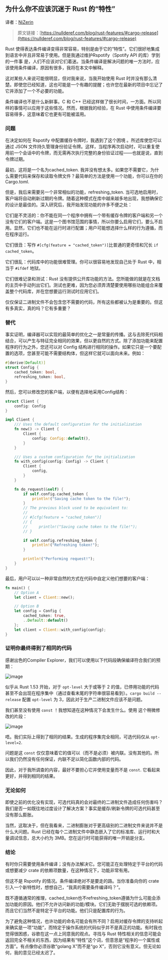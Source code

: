 ## 为什么你不应该沉迷于 Rust 的“特性”

译者：[NiZerin](https://github.com/NiZerin)

> 原文链接：[https://nullderef.com/blog/rust-features/#cargo-release](https://nullderef.com/blog/rust-features/#cargo-release)

Rust 使得表达条件编译变得非常容易，特别是由于它的“特性”。它们很好地集成到语言中并且非常易于使用。但是我通过维护Rspotify（Spotify API 的库）学到的一件事 是，人们不应该对它们着迷。当条件编译是解决问题的唯一方法时，应该使用条件编译，原因有很多，我将在本文中解释。

这对某些人来说可能很明显，但对我来说，当我开始使用 Rust 时并没有那么清楚。即使您已经知道，这也可能是一个有趣的提醒；也许您在最新的项目中忘记了它并添加了一个不必要的功能。

条件编译也不是什么新鲜事。C 和 C++ 已经这样做了很长时间，一方面。所以同样的事情可以应用于这些情况。然而，根据我的经验，在 Rust 中使用条件编译要容易得多，这意味着它也更有可能被滥用。

### 问题
在决定如何在 Rspotify 中配置缓存令牌时，我遇到了这个困境 。所述库使您可以通过 JSON 文件持久管理身份验证令牌。这样，当程序再次启动时，可以重复使用前一个会话中的令牌，而无需再次执行完整的身份验证过程——也就是说，直到令牌过期。

最初，这将是一个名为cached_token. 我并没有想太多。如果您不需要它，为什么需要代码来保存和读取令牌文件？最简单的方法是使用一个功能，你可以在你的 Cargo.toml.

但是，我后来需要另一个非常相似的功能，refreshing_token. 当可选地启用时，客户端将自动刷新过期的令牌。随着这种模式在库中越来越多地出现，我想确保它的设计是最佳的。深入研究后，我开始发现功能的许多不便之处：

它们是不灵活的：你不能在同一个程序中拥有一个带有缓存令牌的客户端和另一个没有它们的客户端。这是一个图书馆范围的事情，所以你要么启用它们，要么不启用。显然，它们也不能在运行时进行配置；用户可能想选择什么样的行为遵循，而 在程序运行。

它们很丑：写作 ``#[cfg(feature = "cached_token")]``比普通的更奇怪和冗长 ``if cached_token``。

它们很乱：代码库中的功能很难管理。你可以很容易地发现自己处于 Rust 中，相当于 ``#ifdef`` 地狱。

它们很难记录和测试：Rust 没有提供公开库功能的方法。您所能做的就是在文档的主页中手动列出它们。测试也更难，因为您必须弄清楚要使用哪些功能组合来覆盖整个代码库，并在您想要运行测试时应用它们。

仅仅保证二进制文件不会包含您不需要的代码，所有这些都被认为是重要的。但这有多真实，真的吗？它有多重要？

### 替代
事实证明，编译器可以实现的最简单的优化之一是常量的传播。这与去除死代码相结合，可以产生与特征完全相同的效果，但以更自然的方式。除了添加功能来配置程序的行为之外，您还可以对 Config 结构进行相同的操作。如果它只是一个要配置的选项，您甚至可能不需要结构体，但这样它就可以面向未来。例如：

```rust
#[derive(Default)]
struct Config {
    cached_token: bool,
    refreshing_token: bool,
}
```
然后，您可以修改您的客户端，以便有选择地采用Config结构：

```rust
struct Client {
    config: Config
}

impl Client {
    /// Uses the default configuration for the initialization
    fn new() -> Client {
        Client {
            config: Config::default(),
        }
    }

    /// Uses a custom configuration for the initialization
    fn with_config(config: Config) -> Client {
        Client {
            config,
        }
    }

    fn do_request(&self) {
        if self.config.cached_token {
            println!("Saving cache token to the file!");
        }
        // The previous block used to be equivalent to:
        //
        // #[cfg(feature = "cached_token")]
        // {
        //     println!("Saving cache token to the file!");
        // }

        if self.config.refreshing_token {
            println!("Refreshing token!");
        }

        println!("Performing request!");
    }
}
```

最后，用户可以以一种非常自然的方式在代码中自定义他们想要的客户端：

```rust
fn main() {
    // Option A
    let client = Client::new();

    // Option B
    let config = Config {
        cached_token: true,
        ..Default::default()
    };
    let client = Client::with_config(config);
}
```

### 证明你最终得到了相同的代码
感谢出色的Compiler Explorer，我们可以使用以下代码段确保编译符合我们的预期：

![image](https://user-images.githubusercontent.com/18081398/125720306-c8b247fe-3f07-454f-9343-f1da72ef1325.png)

似乎从 Rust 1.53 开始，对于 ``opt-level`` 大于或等于 2 的值，已停用功能的代码甚至不会出现在程序集中（通过查看末尾的字符串很容易看到）。``cargo build --release`` 配置 ``opt-level`` 为 3，因此对于生产二进制文件应该不是问题。

我们甚至没有使用 ``const`` ！我想知道在这种情况下会发生什么。使用 这个稍微修改的片段：

![image](https://user-images.githubusercontent.com/18081398/125720399-9729bbcb-ecae-4470-93be-6166b46022a4.png)

唔。我们实际上得到了相同的结果。生成的程序集完全相同，可选代码仅从 ``opt-level=2``.

问题是这 ``const`` 仅仅意味着它的值可以（而不是必须）被内联。没有其他的。所以我们仍然没有任何保证，内联不足以简化函数内部的代码。

因此，对于我所调查的内容，最好不要担心它并使用变量而不是 ``const``. 它看起来更好，并得到相同的结果。

### 无论如何

即使之前的优化没有实现，可选代码真的会对最终的二进制文件造成任何伤害吗？我们是否一如既往地过度设计了解决方案？事实是缓存/刷新令牌的可选代码甚至没有那么膨胀。

当然，这取决于，但在我看来，二进制膨胀对于更高级别的二进制文件来说并不是什么大问题。Rust 已经在每个二进制文件中静态嵌入了它的标准库、运行时和大量调试信息，总大小约为 3MB。您在运行时可能获得的唯一开销是分支。

### 结论

有时你只需要使用条件编译；没有办法解决它。您可能正在处理特定于平台的代码或想要减少 crate 的依赖项数量，在这种情况下，功能非常有用。

但这不是 Rspotify 的情况。条件编译绝对不是要走的路。当你准备向你的 crate 引入一个新特性时，想想自己，“我真的需要条件编译吗？”。

既不遵循通常的推理，cached_token也不refreshing_token遵循为什么可能会添加功能的原因。他们不允许访问新的功能/模块。它们无助于摆脱可选的依赖项。而且它们当然不是特定于平台的功能。他们只是配置库的行为。

为了避免这种情况，也许功能的命名可能会有所不同？启用对缓存令牌的支持听起来确实是一项“功能”，而特定于操作系统的代码似乎并不是真正的功能。有时我也觉得很困惑，谷歌在这一点上同意我的观点。寻找与 Rust 特性相关的信息可能会返回完全不相关的东西，因为结果有“特性”这个词，但意思是“程序的一个属性或方面”。有点像你必须谷歌“golang X”而不是“go X”，否则它没有意义。但无论如何，我的意见已经太迟了。
